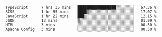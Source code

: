 <!--START_SECTION:waka-->

```text
TypeScript      7 hrs 35 mins   █████████████████░░░░░░░░   67.36 %
SCSS            1 hr 55 mins    ████▒░░░░░░░░░░░░░░░░░░░░   17.07 %
JavaScript      1 hr 22 mins    ███░░░░░░░░░░░░░░░░░░░░░░   12.15 %
JSON            13 mins         ▒░░░░░░░░░░░░░░░░░░░░░░░░   01.99 %
HTML            3 mins          ░░░░░░░░░░░░░░░░░░░░░░░░░   00.50 %
Apache Config   3 mins          ░░░░░░░░░░░░░░░░░░░░░░░░░   00.50 %
```

<!--END_SECTION:waka-->


<!--
**Leorio21/Leorio21** is a ✨ _special_ ✨ repository because its `README.md` (this file) appears on your GitHub profile.

Here are some ideas to get you started:

- 🔭 I’m currently working on ...
- 🌱 I’m currently learning ...
- 👯 I’m looking to collaborate on ...
- 🤔 I’m looking for help with ...
- 💬 Ask me about ...
- 📫 How to reach me: ...
- 😄 Pronouns: ...
- ⚡ Fun fact: ...
-->
